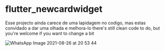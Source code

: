 # flutter_newcardwidget

Esse projecto ainda carece de uma lapidagem no codigo, mas estas convidado a dar uma olhada e melhora-lo
there's still clean code to do, but you're welcome if you want to change a bit


![WhatsApp Image 2021-08-26 at 20 53 44](https://user-images.githubusercontent.com/27967773/131027788-833468ca-4dfe-4242-acd8-9a2e4a649fe5.jpeg)
